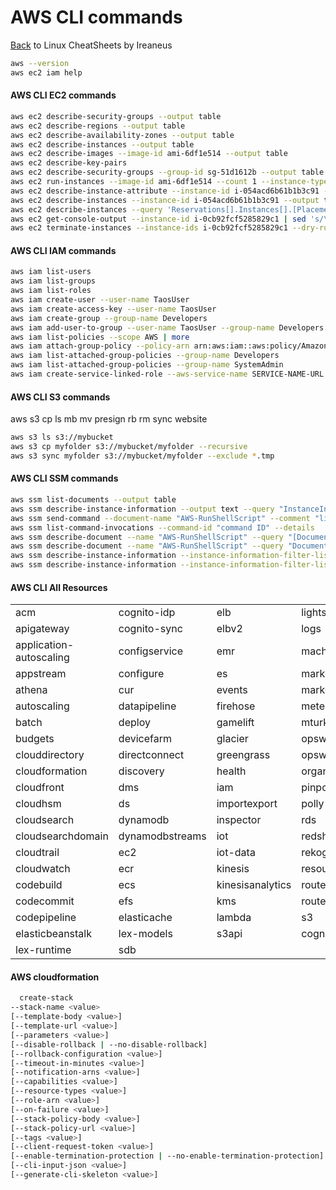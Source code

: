 # AWS CLI commands

[Back](README.md) to Linux CheatSheets by Ireaneus

```bash
aws --version
aws ec2 iam help
```

#### AWS CLI EC2 commands

```bash
aws ec2 describe-security-groups --output table
aws ec2 describe-regions --output table
aws ec2 describe-availability-zones --output table
aws ec2 describe-instances --output table
aws ec2 describe-images --image-id ami-6df1e514 --output table
aws ec2 describe-key-pairs
aws ec2 describe-security-groups --group-id sg-51d1612b --output table
aws ec2 run-instances --image-id ami-6df1e514 --count 1 --instance-type t2.micro --key-name MyWebAWS --user-data file://my_userdata.sh --subnet-id subnet-eec66eb5 --security-group-ids sg-51d1612b
aws ec2 describe-instance-attribute --instance-id i-054acd6b61b1b3c91 --attribute userData --output text --query "UserData.Value" | base64 --decode
aws ec2 describe-instances --instance-id i-054acd6b61b1b3c91 --output table
aws ec2 describe-instances --query 'Reservations[].Instances[].[Placement.AvailabilityZone,InstanceId,InstanceType,State.Name,Tags[Key=='Name'] | [0].Value]' --output table
aws ec2 get-console-output --instance-id i-0cb92fcf5285829c1 | sed 's/\\n/\n/g' | sed 's/\\r/\r/g'
aws ec2 terminate-instances --instance-ids i-0cb92fcf5285829c1 --dry-run
```

#### AWS CLI IAM commands

```bash
aws iam list-users
aws iam list-groups
aws iam list-roles
aws iam create-user --user-name TaosUser
aws iam create-access-key --user-name TaosUser
aws iam create-group --group-name Developers
aws iam add-user-to-group --user-name TaosUser --group-name Developers
aws iam list-policies --scope AWS | more
aws iam attach-group-policy --policy-arn arn:aws:iam::aws:policy/AmazonEC2FullAccess --group-name Developers
aws iam list-attached-group-policies --group-name Developers
aws iam list-attached-group-policies --group-name SystemAdmin
aws iam create-service-linked-role --aws-service-name SERVICE-NAME-URL.amazonaws.com
```

#### AWS CLI S3 commands

aws s3 cp ls mb mv presign rb rm sync website

```bash
aws s3 ls s3://mybucket
aws s3 cp myfolder s3://mybucket/myfolder --recursive
aws s3 sync myfolder s3://mybucket/myfolder --exclude *.tmp
```

#### AWS CLI SSM commands

```bash
aws ssm list-documents --output table
aws ssm describe-instance-information --output text --query "InstanceInformationList[*]"
aws ssm send-command --document-name "AWS-RunShellScript" --comment "listing services" --instance-ids "i-0cb92fcf5285829c1" --parameters commands="service --status-all" --region us-west-2 --output text
aws ssm list-command-invocations --command-id "command ID" --details
aws ssm describe-document --name "AWS-RunShellScript" --query "[Document.Name,Document.Description]"
aws ssm describe-document --name "AWS-RunShellScript" --query "Document.Parameters[*]"
aws ssm describe-instance-information --instance-information-filter-list key=InstanceIds,valueSet=i-0cb92fcf5285829c1
aws ssm describe-instance-information --instance-information-filter-list key=AgentVersion,valueSet=LATEST
```

#### AWS CLI All Resources

|  |  |  |  |  |
| --- | --- | --- | --- | --- |
| acm | cognito-idp | elb | lightsail | servicecatalog |
| apigateway | cognito-sync | elbv2 | logs | ses |
| application-autoscaling | configservice | emr | machinelearning | shield |
| appstream | configure | es | marketplacecommerceanalytics | sms |
| athena | cur | events | marketplace-entitlement | snowball |
| autoscaling | datapipeline | firehose | meteringmarketplace | sns |
| batch | deploy | gamelift | mturk | sqs |
| budgets | devicefarm | glacier | opsworks | ssm |
| clouddirectory | directconnect | greengrass | opsworks-cm | stepfunctions |
| cloudformation | discovery | health | organizations | storagegateway |
| cloudfront | dms | iam | pinpoint | sts |
| cloudhsm | ds | importexport | polly | support |
| cloudsearch | dynamodb | inspector | rds | swf |
| cloudsearchdomain | dynamodbstreams | iot | redshift | waf |
| cloudtrail | ec2 | iot-data | rekognition | waf-regional |
| cloudwatch | ecr | kinesis | resourcegroupstaggingapi | workdocs |
| codebuild | ecs | kinesisanalytics | route53 | workspaces |
| codecommit | efs | kms | route53domains | xray |
| codepipeline | elasticache | lambda | s3 | codestar |
| elasticbeanstalk | lex-models | s3api | cognito-identity | elastictranscoder |
| lex-runtime | sdb |

#### AWS cloudformation

```bash
  create-stack
--stack-name <value>
[--template-body <value>]
[--template-url <value>]
[--parameters <value>]
[--disable-rollback | --no-disable-rollback]
[--rollback-configuration <value>]
[--timeout-in-minutes <value>]
[--notification-arns <value>]
[--capabilities <value>]
[--resource-types <value>]
[--role-arn <value>]
[--on-failure <value>]
[--stack-policy-body <value>]
[--stack-policy-url <value>]
[--tags <value>]
[--client-request-token <value>]
[--enable-termination-protection | --no-enable-termination-protection]
[--cli-input-json <value>]
[--generate-cli-skeleton <value>]
```
